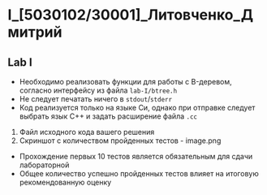 # I_[5030102/30001]_Литовченко_Дмитрий

## Lab I
- Необходимо реализовать функции для работы с B-деревом, согласно интерфейсу из файла `lab-I/btree.h`
- Не следует печатать ничего в `stdout`/`stderr`
- Код реализуется только на языке Си, однако при отправке следует выбрать язык C++ и задать расширение файла `.cc`
1. Файл исходного кода вашего решения
2. Скриншот с количеством пройденных тестов - image.png
- Прохождение первых 10 тестов является обязательным для сдачи лабораторной
- Общее количество успешно пройденных тестов влияет на итоговую рекомендованную оценку

